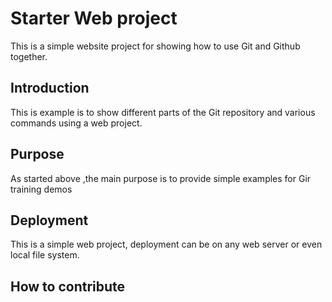 # Starter Web project

This is a simple website project for showing how to use Git and Github together.

## Introduction

This is example is to show different parts of the Git repository and various commands using a web project.

## Purpose

As started above ,the main purpose is to provide simple examples for Gir training demos

## Deployment

This is a simple web project, deployment can be on any web server or even local file system.

## How to contribute
